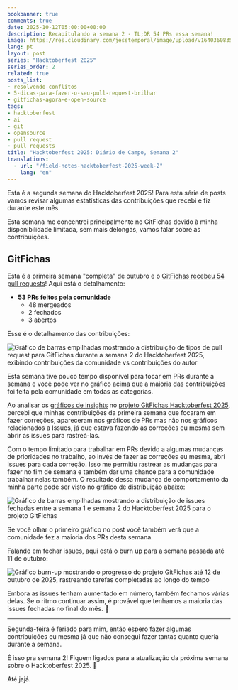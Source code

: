 ```yaml
---
bookbanner: true
comments: true
date: 2025-10-12T05:00:00+00:00
description: Recapitulando a semana 2 - TL;DR 54 PRs essa semana!
image: https://res.cloudinary.com/jesstemporal/image/upload/v1640360835/covers/miscellaneous_ld0l6r.png
lang: pt
layout: post
series: "Hacktoberfest 2025"
series_order: 2
related: true
posts_list:
- resolvendo-conflitos
- 5-dicas-para-fazer-o-seu-pull-request-brilhar
- gitfichas-agora-e-open-source
tags:
- hacktoberfest
- ai
- git
- opensource
- pull request
- pull requests
title: "Hacktoberfest 2025: Diário de Campo, Semana 2"
translations:
  - url: "/field-notes-hacktoberfest-2025-week-2"
    lang: "en"
---
```


Esta é a segunda semana do Hacktoberfest 2025! Para esta série de posts vamos revisar algumas estatísticas das contribuições que recebi e fiz durante este mês.

Esta semana me concentrei principalmente no GitFichas devido à minha disponibilidade limitada, sem mais delongas, vamos falar sobre as contribuições.

## GitFichas

Esta é a primeira semana "completa" de outubro e o [GitFichas recebeu 54 pull requests](https://github.com/jtemporal/gitfichas)! Aqui está o detalhamento:

- **53 PRs feitos pela comunidade**
  - 48 mergeados
  - 2 fechados
  - 3 abertos

Esse é o detalhamento das contribuições:

![Gráfico de barras empilhadas mostrando a distribuição de tipos de pull request para GitFichas durante a semana 2 do Hacktoberfest 2025, exibindo contribuições da comunidade vs contribuições do autor](https://res.cloudinary.com/jesstemporal/image/upload/v1760289195/pr-type-distribution-week-2-hacktoberfest_p4o6ac.jpg)

Esta semana tive pouco tempo disponível para focar em PRs durante a semana e você pode ver no gráfico acima que a maioria das contribuições foi feita pela comunidade em todas as categorias.

Ao analisar os [gráficos de insights](https://github.com/users/jtemporal/projects/1/insights) no [projeto GitFichas Hacktoberfest 2025](https://github.com/users/jtemporal/projects/1), percebi que minhas contribuições da primeira semana que focaram em fazer correções, apareceram nos gráficos de PRs mas não nos gráficos relacionados a Issues, já que estava fazendo as correções eu mesma sem abrir as issues para rastreá-las.

Com o tempo limitado para trabalhar em PRs devido a algumas mudanças de prioridades no trabalho, ao invés de fazer as correções eu mesma, abri issues para cada correção. Isso me permitiu rastrear as mudanças para fazer no fim de semana e também dar uma chance para a comunidade trabalhar nelas também. O resultado dessa mudança de comportamento da minha parte pode ser visto no gráfico de distribuição abaixo:

![Gráfico de barras empilhadas mostrando a distribuição de issues fechadas entre a semana 1 e semana 2 do Hacktoberfest 2025 para o projeto GitFichas](https://res.cloudinary.com/jesstemporal/image/upload/v1760289749/closed-issues-distribution-w1-w2_tzkjjd.jpg)

Se você olhar o primeiro gráfico no post você também verá que a comunidade fez a maioria dos PRs desta semana.

Falando em fechar issues, aqui está o burn up para a semana passada até 11 de outubro:

![Gráfico burn-up mostrando o progresso do projeto GitFichas até 12 de outubro de 2025, rastreando tarefas completadas ao longo do tempo](https://res.cloudinary.com/jesstemporal/image/upload/v1760289059/burn-up-up-to-oct-11th_uf3rah.jpg)

Embora as issues tenham aumentado em número, também fechamos várias delas. Se o ritmo continuar assim, é provável que tenhamos a maioria das issues fechadas no final do mês. 🎉

---

Segunda-feira é feriado para mim, então espero fazer algumas contribuições eu mesma já que não consegui fazer tantas quanto queria durante a semana.

É isso pra semana 2! Fiquem ligados para a atualização da próxima semana sobre o Hacktoberfest 2025. 🎃

Até jajá.
